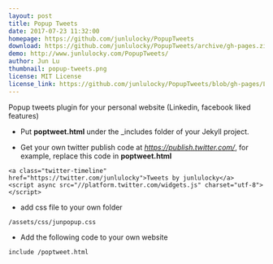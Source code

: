```yaml
---
layout: post
title: Popup Tweets
date: 2017-07-23 11:32:00
homepage: https://github.com/junlulocky/PopupTweets
download: https://github.com/junlulocky/PopupTweets/archive/gh-pages.zip
demo: http://www.junlulocky.com/PopupTweets/
author: Jun Lu
thumbnail: popup-tweets.png
license: MIT License
license_link: https://github.com/junlulocky/PopupTweets/blob/gh-pages/LICENSE
---
```




Popup tweets plugin for your personal website (Linkedin, facebook liked features)

- Put **poptweet.html** under the _includes folder of your Jekyll project.

- Get your own twitter publish code at *https://publish.twitter.com/*, for example, replace this code in **poptweet.html**

```
<a class="twitter-timeline" href="https://twitter.com/junlulocky">Tweets by junlulocky</a> 
<script async src="//platform.twitter.com/widgets.js" charset="utf-8"></script>
```

- add css file to your own folder

```
/assets/css/junpopup.css
```
    
- Add the following code to your own website

```
include /poptweet.html 
```


